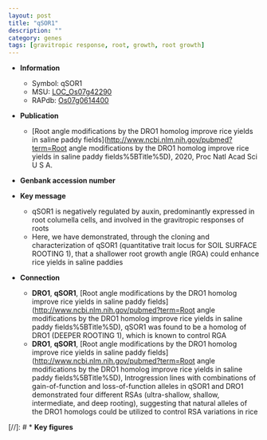 ```yaml
---
layout: post
title: "qSOR1"
description: ""
category: genes
tags: [gravitropic response, root, growth, root growth]
---
```


* **Information**  
    + Symbol: qSOR1  
    + MSU: [LOC_Os07g42290](http://rice.uga.edu/cgi-bin/ORF_infopage.cgi?orf=LOC_Os07g42290)  
    + RAPdb: [Os07g0614400](https://rapdb.dna.affrc.go.jp/locus/?name=Os07g0614400)  

* **Publication**  
    + [Root angle modifications by the DRO1 homolog improve rice yields in saline paddy fields](http://www.ncbi.nlm.nih.gov/pubmed?term=Root angle modifications by the DRO1 homolog improve rice yields in saline paddy fields%5BTitle%5D), 2020, Proc Natl Acad Sci U S A.

* **Genbank accession number**  

* **Key message**  
    + qSOR1 is negatively regulated by auxin, predominantly expressed in root columella cells, and involved in the gravitropic responses of roots
    + Here, we have demonstrated, through the cloning and characterization of qSOR1 (quantitative trait locus for SOIL SURFACE ROOTING 1), that a shallower root growth angle (RGA) could enhance rice yields in saline paddies

* **Connection**  
    + __DRO1__, __qSOR1__, [Root angle modifications by the DRO1 homolog improve rice yields in saline paddy fields](http://www.ncbi.nlm.nih.gov/pubmed?term=Root angle modifications by the DRO1 homolog improve rice yields in saline paddy fields%5BTitle%5D),  qSOR1 was found to be a homolog of DRO1 (DEEPER ROOTING 1), which is known to control RGA
    + __DRO1__, __qSOR1__, [Root angle modifications by the DRO1 homolog improve rice yields in saline paddy fields](http://www.ncbi.nlm.nih.gov/pubmed?term=Root angle modifications by the DRO1 homolog improve rice yields in saline paddy fields%5BTitle%5D),  Introgression lines with combinations of gain-of-function and loss-of-function alleles in qSOR1 and DRO1 demonstrated four different RSAs (ultra-shallow, shallow, intermediate, and deep rooting), suggesting that natural alleles of the DRO1 homologs could be utilized to control RSA variations in rice

[//]: # * **Key figures**  


